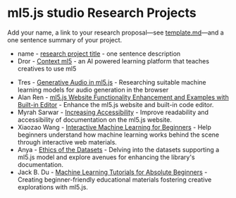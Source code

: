 # ml5.js studio Research Projects

Add your name, a link to your research proposal—see [template.md](template.md)—and a one sentence summary of your project.

* name - [research project title](template.md) - one sentence description
* Dror - [Context ml5](dror.md) - an AI powered learning platform that teaches creatives to use ml5
- Tres - [Generative Audio in ml5.js](tres_proposal.md) - Researching suitable machine learning models for audio generation in the browser
- Alan Ren - [ml5.js Website Functionality Enhancement and Examples with Built-in Editor](alanren.md) - Enhance the ml5.js website and built-in code editor.
- Myrah Sarwar - [Increasing Accessibility](msarwar-proposal.md) - Improve readability and accessibility of documentation on the ml5.js website.
- Xiaozao Wang - [Interactive Machine Learning for Beginners](Xiaozao_Wang.md) - Help beginners understand how machine learning works behind the scene through interactive web materials.
- Anya - [Ethics of the Datasets](anya_proposal.md) - Delving into the datasets supporting a ml5.js model and explore avenues for enhancing the library's documentation. 
- Jack B. Du - [Machine Learning Tutorials for Absolute Beginners](jackbdu-proposal.md) - Creating beginner-friendly educational materials fostering creative explorations with ml5.js.